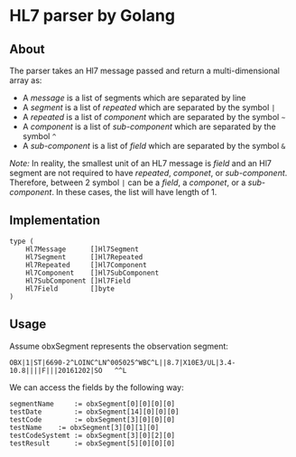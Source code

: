 # HL7 parser by Golang
## About
The parser takes an Hl7 message passed and return a multi-dimensional array as:
* A *message* is a list of segments which are separated by line
* A *segment* is a list of *repeated* which are separated by the symbol `|`
* A *repeated* is a list of *component* which are separated by the symbol `~`
* A *component* is a list of *sub-component* which are separated by the symbol `^`
* A *sub-component* is a list of *field* which are separated by the symbol `&`

*Note:* In reality, the smallest unit of an HL7 message is *field* and an Hl7 segment are not required to have *repeated*, *componet*, or *sub-component*. Therefore, between 2 symbol `|` can be a *field*, a *componet*, or a *sub-component*. In these cases, the list will have length of 1.

## Implementation
```
type (
	Hl7Message      []Hl7Segment
	Hl7Segment      []Hl7Repeated
	Hl7Repeated     []Hl7Component
	Hl7Component    []Hl7SubComponent
	Hl7SubComponent []Hl7Field
	Hl7Field        []byte
)
```

## Usage
Assume obxSegment represents the observation segment:
```
OBX|1|ST|6690-2^LOINC^LN^005025^WBC^L||8.7|X10E3/UL|3.4-10.8||||F|||20161202|SO   ^^L
```

We can access the fields by the following way:
```
segmentName     := obxSegment[0][0][0][0]
testDate        := obxSegment[14][0][0][0]
testCode        := obxSegment[3][0][0][0]
testName	:= obxSegment[3][0][1][0]
testCodeSystemt	:= obxSegment[3][0][2][0]
testResult  	:= obxSegment[5][0][0][0]
```



